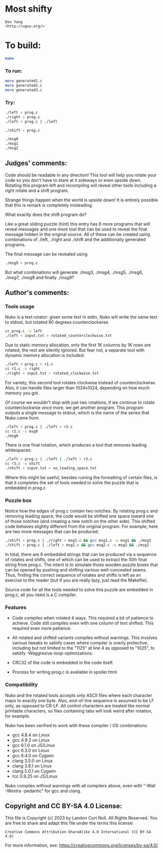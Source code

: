 # Most shifty

    Don Yang  
    <http://uguu.org/>  

# To build:

```sh
make
```

### To run:

```sh
more generated1.c
more generated2.c
more generated3.c
```

### Try:

```sh
./left < prog.c
./right < prog.c
./left < prog.c | ./left

./shift < prog.c

./msg0
./msg1
./msg2
```

## Judges' comments:

Code should be readable in any direction! This tool will help you rotate your
code so you don't have to stare at it sideways or even upside down. Rotating
this program left and recompiling will reveal other tools including a right rotate
and a shift program.

Strange things happen when the world is upside down! It is entirely possible
that this is remark is completely misleading.

What exactly does the shift program do?

Like a great sliding puzzle (hint) this entry has 6 more programs that will
reveal messages and one more tool that can be used to reveal the final
message hidden in the original source.  All of these can be created using
combinations of ./left, ./right and ./shift and the additionally generated
programs.

The final message can be revealed using

```sh
./msg9 < prog.c
```

But what combinations will generate ./msg3, ./msg4, ./msg5, ./msg6, ./msg7,
./msg8 and finally ./msg9?

## Author's comments:

### Tools usage

Nuko is a text rotator: given some text in stdin, Nuko will write the
same text to stdout, but rotated 90 degrees counterclockwise.

```sh
cc prog.c -o left
./left < input.txt > rotated_counterclockwise.txt
```

Due to static memory allocation, only the first 1K columns by 1K rows
are rotated, the rest are silently ignored.  But fear not, a separate
tool with dynamic memory allocation is included:

```sh
./left < prog.c > r1.c
cc r1.c -o right
./right < input.txt > rotated_clockwise.txt
```

For variety, this second tool rotates clockwise instead of
counterclockwise.  Also, it can handle files larger than 1024x1024,
depending on how much memory you got.

Of course we wouldn't stop with just two rotations, if we continue to
rotate counterclockwise once more, we get another program.  This
program outputs a single message to stdout, which is the name of the
series that Nuko came from.

```sh
./left < prog.c | ./left > r2.c
cc r2.c -o msg0
./msg0
```

There is one final rotation, which produces a tool that removes
leading whitespaces:

```sh
./left < prog.c | ./left | ./left > r3.c
cc r3.c -o shift
./shift < input.txt > no_leading_space.txt
```

Where this might be useful, besides ruining the formatting of certain
files, is that it completes the set of tools needed to solve the
puzzle that is embedded in prog.c

### Puzzle box

Notice how the edges of prog.c contain two notches.  By rotating
prog.c and removing leading space, the code would be shifted one space
toward one of those notches (and creating a new notch on the other
side).  This shifted code behaves slightly different from the original
program.  For example, here are two more messages that can be
produced:

```sh
./shift < prog.c | ./right > msg1.c && gcc msg1.c -o msg1 && ./msg1
./shift < prog.c | ./left > msg2.c && gcc msg2.c -o msg2 && ./msg2
```

In total, there are 9 embedded strings that can be produced via a
sequence of rotates and shifts, one of which can be used to extract
the 10th final string from prog.c.  The intent is to simulate those
wooden puzzle boxes that can be opened by pushing and shifting various
well-concealed seams.  Thus, finding the correct sequence of rotates
and shifts is left as an exercise to the reader (but if you are really
lazy, just read the Makefile).

Source code for all the tools needed to solve this puzzle are embedded
in prog.c, all you need is a C compiler.

### Features

   - Code compiles when rotated 4 ways.  This required a bit of
     patience to achieve.  Code still compiles even with one column of
     text shifted.  This required even more patience.

   - All rotated and shifted variants compiles without warnings.  This
     involves various tweaks to satisfy cases where compiler is overly
     protective, including but not limited to the "1125" at line 4 as
     opposed to "1025", to satisfy -Waggresive-loop-optimizations.

   - CRC32 of the code is embedded in the code itself.

   - Process for writing prog.c is available in spoiler.html

### Compatibility

Nuko and the rotated tools accepts only ASCII files where each
character maps to exactly one byte.  Also, end-of-line sequence is
assumed to be LF only, as opposed to CR-LF.  All control characters
are treated like normal printable characters, so files containing tabs
will look weird after rotation, for example.

Nuko has been verified to work with these compiler / OS combinations:

   - gcc 4.8.4 on Linux
   - gcc 4.9.2 on Linux
   - gcc 6.1.0 on JS/Linux
   - gcc 6.3.0 on Linux
   - gcc 6.4.0 on Cygwin
   - clang 3.5.0 on Linux
   - clang 3.8.1 on Linux
   - clang 5.0.1 on Cygwin
   - tcc 0.9.25 on JS/Linux

Nuko compiles without warnings with all compilers above, even with
"-Wall -Wextra -pedantic" for gcc and clang.

## Copyright and CC BY-SA 4.0 License:

This file is Copyright (c) 2023 by Landon Curt Noll.  All Rights Reserved.
You are free to share and adapt this file under the terms this license:

    Creative Commons Attribution-ShareAlike 4.0 International (CC BY-SA 4.0)

For more information, see: https://creativecommons.org/licenses/by-sa/4.0/
